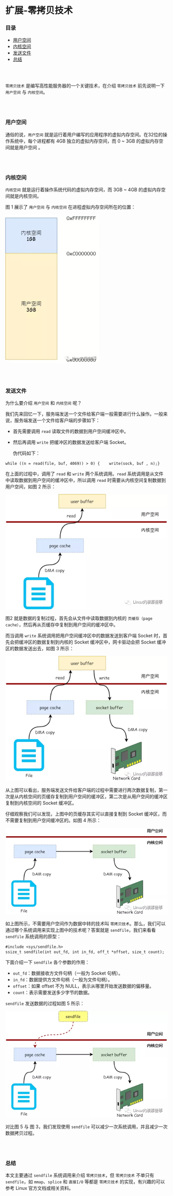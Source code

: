 # 扩展-零拷贝技术

### 目录

- [用户空间](#用户空间)
- [内核空间](#内核空间)
- [发送文件](#发送文件)
- [总结](#总结)



</br></br>

`零拷贝技术` 是编写高性能服务器的一个关键技术，在介绍 `零拷贝技术` 前先说明一下 `用户空间` 与 `内核空间`。

</br></br>

### 用户空间

通俗的说，`用户空间` 就是运行着用户编写的应用程序的虚拟内存空间。在32位的操作系统中，每个进程都有 4GB 独立的虚拟内存空间，而 0 ~ 3GB 的虚拟内存空间就是用户空间 。



</br></br>

### 内核空间

`内核空间` 就是运行着操作系统代码的虚拟内存空间，而 3GB ~ 4GB 的虚拟内存空间就是内核空间。

图 1 展示了 `用户空间` 与 `内核空间` 在进程虚拟内存空间所在的位置：

![图片](https://raw.githubusercontent.com/affectalways/Flee-as-a-bird-to-your-mountain/main/img/%E9%9B%B6%E6%8B%B7%E8%B4%9D%E6%8A%80%E6%9C%AF1.png)



</br></br>

### 发送文件 

为什么要介绍 `用户空间` 和 `内核空间` 呢？

我们先来回忆一下，服务端发送一个文件给客户端一般需要进行什么操作。一般来说，服务端发送一个文件给客户端的步骤如下：

- 首先需要调用 `read` 读取文件的数据到用户空间缓冲区中。

- 然后再调用 `write` 把缓冲区的数据发送给客户端 Socket。

  伪代码如下：

```
while ((n = read(file, buf, 4069)) > 0) {    write(sock, buf , n);}
```

在上面的过程中，调用了 `read` 和 `write` 两个系统调用。`read` 系统调用是从文件中读取数据到用户空间的缓冲区中，所以调用 `read` 时需要从内核空间复制数据到用户空间，如图 2 所示：

![图片](https://raw.githubusercontent.com/affectalways/Flee-as-a-bird-to-your-mountain/main/img/%E9%9B%B6%E6%8B%B7%E8%B4%9D%E6%8A%80%E6%9C%AF2.png)

图2 就是数据的复制过程，首先会从文件中读取数据到内核的 `页缓存（page cache）`，然后再从页缓存中复制到用户空间的缓冲区中。

而当调用 `write` 系统调用把用户空间缓冲区中的数据发送到客户端 Socket 时，首先会把缓冲区的数据复制到内核的 Socket 缓冲区中，网卡驱动会把 Socket 缓冲区的数据发送出去，如图 3 所示：

![图片](https://raw.githubusercontent.com/affectalways/Flee-as-a-bird-to-your-mountain/main/img/%E9%9B%B6%E6%8B%B7%E8%B4%9D%E6%8A%80%E6%9C%AF3.png)

从上图可以看出，服务端发送文件给客户端的过程中需要进行两次数据复制，第一次是从内核空间的页缓存复制到用户空间的缓冲区，第二次是从用户空间的缓冲区复制到内核空间的 Socket 缓冲区。

仔细观察我们可以发现，上图中的页缓存其实可以直接复制到 Socket 缓冲区，而不需要复制到用户空间缓冲区的。如图 4 所示：

![图片](https://raw.githubusercontent.com/affectalways/Flee-as-a-bird-to-your-mountain/main/img/%E9%9B%B6%E6%8B%B7%E8%B4%9D%E6%8A%80%E6%9C%AF4.png)

如上图所示，不需要用户空间作为数据中转的技术叫 `零拷贝技术`。那么，我们可以通过哪个系统调用来实现上图中的技术呢？答案就是 `sendfile`，我们来看看 `sendfile` 系统调用的原型：

```
#include <sys/sendfile.h>
ssize_t sendfile(int out_fd, int in_fd, off_t *offset, size_t count);
```

下面介绍一下 `sendfile` 各个参数的作用：

- `out_fd`：数据接收方文件句柄（一般为 Socket 句柄）。
- `in_fd`：数据提供方文件句柄（一般为文件句柄）。
- `offset`：如果 offset 不为 NULL，表示从哪里开始发送数据的偏移量。
- `count`：表示需要发送多少字节的数据。

`sendfile` 发送数据的过程如图 5 所示：

![图片](https://raw.githubusercontent.com/affectalways/Flee-as-a-bird-to-your-mountain/main/img/%E9%9B%B6%E6%8B%B7%E8%B4%9D%E6%8A%80%E6%9C%AF5.png)

对比图 5 与 图 3，我们发现使用 `sendfile` 可以减少一次系统调用，并且减少一次数据拷贝过程。

</br></br>

### 总结

本文主要通过 `sendfile` 系统调用来介绍 `零拷贝技术`，但 `零拷贝技术` 不单只有 `sendfile`，如 `mmap`、`splice` 和 `直接I/O` 等都是 `零拷贝技术` 的实现，有兴趣的可以参考 Linux 官方文档或相关资料。